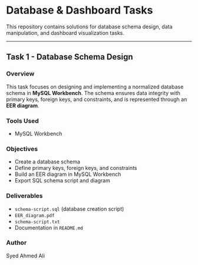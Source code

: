# Database & Dashboard Tasks

This repository contains solutions for database schema design, data manipulation, and dashboard visualization tasks.  

---

## Task 1 - Database Schema Design

### Overview
This task focuses on designing and implementing a normalized database schema in **MySQL Workbench**. The schema ensures data integrity with primary keys, foreign keys, and constraints, and is represented through an **EER diagram**.

### Tools Used
- MySQL Workbench

### Objectives
- Create a database schema
- Define primary keys, foreign keys, and constraints
- Build an EER diagram in MySQL Workbench
- Export SQL schema script and diagram

### Deliverables
- `schema-script.sql` (database creation script)  
- `EER_diagram.pdf`
- `schema-script.txt`
- Documentation in `README.md`  

### Author
Syed Ahmed Ali
